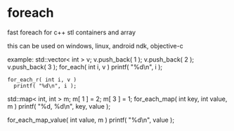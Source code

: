 foreach
=======

fast foreach for c++ stl containers and array

this can be used on windows, linux, android ndk, objective-c


example:
 	std::vector< int > v;
 	v.push_back( 1 );
 	v.push_back( 2 );
 	v.push_back( 3 );
 	for_each( int i, v )
 	  printf( "%d\n", i );

	for_each_r( int i, v )
 	  printf( "%d\n", i );

  std::map< int, int > m;
  m[ 1 ] = 2;
  m[ 3 ] = 1;
  for_each_map( int key, int value, m )
    printf( "%d, %d\n", key, value );

  for_each_map_value( int value, m )
    printf( "%d\n", value );
